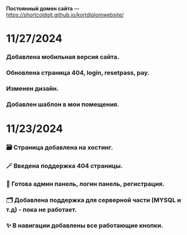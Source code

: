 **Постоянный домен сайта** — https://shortcoldgit.github.io/kortdiplomwebsite/

# 11/27/2024
### Добавлена мобильная версия сайта.
### Обновлена страница 404, login, resetpass, pay.
### Изменен дизайн.
### Добавлен шаблон в мои помещения.

# 11/23/2024
### 🗃️ Страница добавлена на хостинг.
### 🪄 Введена поддержка 404 страницы.
### 🔑 Готова админ панель, логин панель, регистрация.
### 🗂️ Добавлена поддержка для серверной части (MYSQL и т.д) - пока не работает.
### ✨ В навигации добавлены все работающие кнопки.
